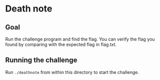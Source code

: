 # Death note

## Goal
Run the challenge program and find the flag. You can verify the flag you found by comparing with the expected flag in flag.txt.

## Running the challenge
Run `./deathnote` from within this directory to start the challenge.
